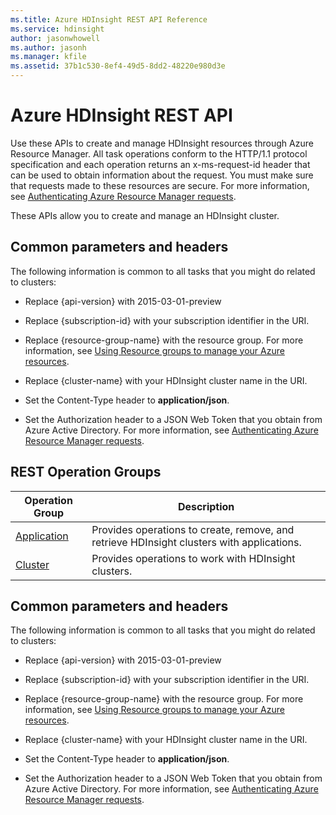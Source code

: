 ```yaml
---
ms.title: Azure HDInsight REST API Reference
ms.service: hdinsight
author: jasonwhowell
ms.author: jasonh
ms.manager: kfile
ms.assetid: 37b1c530-8ef4-49d5-8dd2-48220e980d3e
---
```


# Azure HDInsight REST API

Use these APIs to create and manage HDInsight resources through Azure Resource Manager. All task operations conform to the HTTP/1.1 protocol specification and each operation returns an x-ms-request-id header that can be used to obtain information about the request. You must make sure that requests made to these resources are secure. For more information, see [Authenticating Azure Resource Manager requests](https://msdn.microsoft.com/library/azure/dn790557.aspx).  
  
 These APIs allow you to create and manage an HDInsight cluster.

##  <a name="bk_common"></a> Common parameters and headers  
 The following information is common to all tasks that you might do related to clusters:  
  
-   Replace {api-version} with 2015-03-01-preview  
  
-   Replace {subscription-id} with your subscription identifier in the URI.  
  
-   Replace {resource-group-name} with the resource group. For more information, see [Using Resource groups to manage your Azure resources](https://azure.microsoft.com/en-us/documentation/articles/azure-preview-portal-using-resource-groups/).  
  
-   Replace {cluster-name} with your HDInsight cluster name in the URI.  
  
-   Set the Content-Type header to **application/json**.  
  
-   Set the Authorization header to a JSON Web Token that you obtain from Azure Active Directory. For more information, see [Authenticating Azure Resource Manager requests](https://msdn.microsoft.com/en-us/library/azure/dn790557.aspx). 

## REST Operation Groups

| Operation Group | Description |
|-----------------|-------------|
|[Application](hdinsight-application.md)| Provides operations to create, remove, and retrieve HDInsight clusters with applications. |
|[Cluster](hdinsight-cluster.md) | Provides operations to work with HDInsight clusters. |  
  
##  Common parameters and headers  

The following information is common to all tasks that you might do related to clusters:  
  
-   Replace {api-version} with 2015-03-01-preview  
  
-   Replace {subscription-id} with your subscription identifier in the URI.  
  
-   Replace {resource-group-name} with the resource group. For more information, see [Using Resource groups to manage your Azure resources](https://azure.microsoft.com/en-us/documentation/articles/azure-preview-portal-using-resource-groups/).  
  
-   Replace {cluster-name} with your HDInsight cluster name in the URI.  
  
-   Set the Content-Type header to **application/json**.  
  
-   Set the Authorization header to a JSON Web Token that you obtain from Azure Active Directory. For more information, see [Authenticating Azure Resource Manager requests](https://msdn.microsoft.com/library/azure/dn790557.aspx). 

